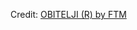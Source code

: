 <div id="observablehq-cee91122"></div>
<p>Credit: <a href="https://observablehq.com/d/e61464c9bcf6d8de">OBITELJI (R) by FTM</a></p>

<link rel="stylesheet" href="https://cdn.jsdelivr.net/npm/@observablehq/inspector@5/dist/inspector.css">
<script type="module">
import {Runtime, Inspector} from "https://cdn.jsdelivr.net/npm/@observablehq/runtime@5/dist/runtime.js";
import define from "https://api.observablehq.com/d/e61464c9bcf6d8de.js?";
new Runtime().module(define, Inspector.into("#observablehq-cee91122"));
</script>
